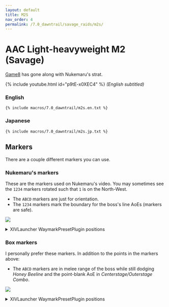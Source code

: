 ```yaml
---
layout: default
title: M2S
nav_order: 4
permalink: /7.0_dawntrail/savage_raids/m2s/
---
```


# AAC Light-heavyweight M2 (Savage)

[Game8](https://game8.jp/ff14/630353) has gone along with Nukemaru's strat.

{% include youtube.html id="p9tE-x0XEC4" %}
*(English subtitled)*

### English

```
{% include macros/7.0_dawntrail/m2s.en.txt %}
```

### Japanese

```
{% include macros/7.0_dawntrail/m2s.jp.txt %}
```

## Markers

There are a couple different markers you can use.

### Nukemaru's markers

These are the markers used on Nukemaru's video. You may sometimes see the
`1234` markers rotated such that `1` is on the North-West.

- The `ABCD` markers are just for orientation.
- The `1234` markers mark the boundary for the boss's line AoEs (markers are
  safe).

![]({{site.baseurl}}/images/7.0_dawntrail/m2s/markers.jpg)
<details markdown=block>
<summary>XIVLauncher WaymarkPresetPlugin positions</summary>

```json
{
  "Name":"M2S (Nukemaru)",
  "MapID":988,
  "A":{"X":100.0,"Y":0.0,"Z":86.0,"ID":0,"Active":true},
  "B":{"X":114.0,"Y":0.0,"Z":100.0,"ID":1,"Active":true},
  "C":{"X":100.0,"Y":0.0,"Z":114.0,"ID":2,"Active":true},
  "D":{"X":86.0,"Y":0.0,"Z":100.0,"ID":3,"Active":true},
  "One":{"X":108.625,"Y":0.0,"Z":91.375,"ID":5,"Active":true},
  "Two":{"X":108.625,"Y":0.0,"Z":108.625,"ID":6,"Active":true},
  "Three":{"X":91.375,"Y":0.0,"Z":108.625,"ID":7,"Active":true},
  "Four":{"X":91.375,"Y":0.0,"Z":91.375,"ID":4,"Active":true}
}
```

</details>

### Box markers

I personally prefer these markers. In addition to the points in the markers
above:

- The `ABCD` markers are in melee range of the boss while still dodging *Honey 
  Beeline* and the point-blank AoE in *Centerstage/Outerstage Combo*.

![]({{site.baseurl}}/images/7.0_dawntrail/m2s/box_markers.jpg)
<details markdown=block>
<summary>XIVLauncher WaymarkPresetPlugin positions</summary>

```json
{
  "Name":"M2S (Box)",
  "MapID":988,
  "A":{"X":100.0,"Y":0.0,"Z":91.375,"ID":0,"Active":true},
  "B":{"X":108.625,"Y":0.0,"Z":100.0,"ID":1,"Active":true},
  "C":{"X":100.0,"Y":0.0,"Z":108.625,"ID":2,"Active":true},
  "D":{"X":91.375,"Y":0.0,"Z":100.0,"ID":3,"Active":true},
  "One":{"X":91.375,"Y":0.0,"Z":91.375,"ID":7,"Active":true},
  "Two":{"X":108.625,"Y":0.0,"Z":91.375,"ID":4,"Active":true},
  "Three":{"X":108.625,"Y":0.0,"Z":108.625,"ID":5,"Active":true},
  "Four":{"X":91.375,"Y":0.0,"Z":108.625,"ID":6,"Active":true}
}
```

</details>

<script data-goatcounter="https://tuufless.goatcounter.com/count"
        async src="//gc.zgo.at/count.js"></script>
